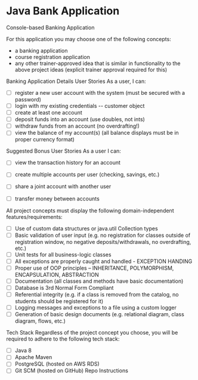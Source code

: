 # Java Bank Application
Console-based Banking Application

For this application you may choose one of the following concepts: 
- a banking application 
- course registration application 
- any other trainer-approved idea that is similar in functionality to the above project ideas (explicit trainer approval required for this) 

Banking Application Details User Stories As a user, I can: 
- [ ] register a new user account with the system (must be secured with a password) 
- [ ] login with my existing credentials  -- customer object
- [ ] create at least one account 
- [ ] deposit funds into an account (use doubles, not ints) 
- [ ] withdraw funds from an account (no overdrafting!) 
- [ ] view the balance of my account(s) (all balance displays must be in proper currency format) 

Suggested Bonus User Stories As a user I can: 
- [ ] view the transaction history for an account 
- [ ] create multiple accounts per user (checking, savings, etc.) 
- [ ] share a joint account with another user 
- [ ] transfer money between accounts 	


All project concepts must display the following domain-independent features/requirements: 
- [ ] Use of custom data structures or java.util Collection types 
- [ ] Basic validation of user input (e.g. no registration for classes outside of registration window, no negative deposits/withdrawals, no overdrafting, etc.) 
- [ ] Unit tests for all business-logic classes 
- [ ] All exceptions are properly caught and handled  - EXCEPTION HANDING
- [ ] Proper use of OOP principles – INHERITANCE, POLYMORPHISM, ENCAPSULATION, ABSTRACTION
- [ ] Documentation (all classes and methods have basic documentation) 
- [ ] Database is 3rd Normal Form Compliant 
- [ ] Referential integrity (e.g. if a class is removed from the catalog, no students should be registered for it) 
- [ ] Logging messages and exceptions to a file using a custom logger 
- [ ] Generation of basic design documents (e.g. relational diagram, class diagram, flows, etc.) 

Tech Stack Regardless of the project concept you choose, you will be required to adhere to the following tech stack: 
- [ ] Java 8 
- [ ] Apache Maven 
- [ ] PostgreSQL (hosted on AWS RDS) 
- [ ] Git SCM (hosted on GitHub) Repo Instructions 
